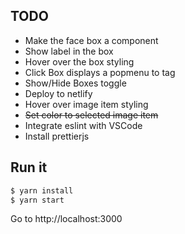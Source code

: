 ## TODO
* Make the face box a component
* Show label in the box
* Hover over the box styling
* Click Box displays a popmenu to tag
* Show/Hide Boxes toggle
* Deploy to netlify
* Hover over image item styling
* ~~Set color to selected image item~~
* Integrate eslint with VSCode
* Install prettierjs

## Run it

```bash
$ yarn install
$ yarn start
```

Go to http://localhost:3000
